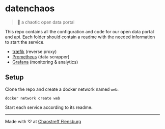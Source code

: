 # datenchaos
> 💾 a chaotic open data portal

This repo contains all the configuration and code for our open data portal and api. Each folder should contain a readme with the needed information to start  the service.

- [træfik](./traefik) (reverse proxy)
- [Prometheus](./prometheus) (data scrapper)
- [Grafana](./grafana) (monitoring & analytics)

## Setup
Clone the repo and create a docker network named `web`.
```
docker network create web
```
Start each service according to its readme.

---
Made with ♡ at [Chaostreff Flensburg](https://twitter.com/chaos_fl)

